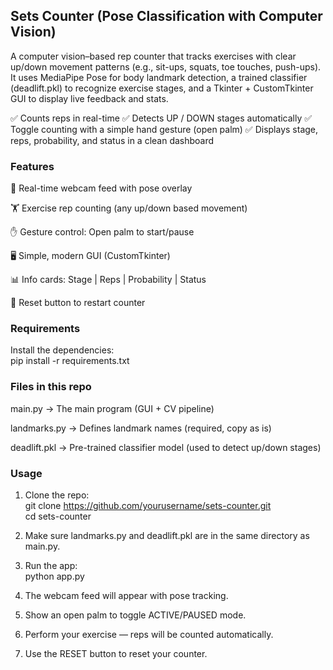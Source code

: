 ## Sets Counter (Pose Classification with Computer Vision)

A computer vision–based rep counter that tracks exercises with clear up/down movement patterns (e.g., sit-ups, squats, toe touches, push-ups).
It uses MediaPipe Pose for body landmark detection, a trained classifier (deadlift.pkl) to recognize exercise stages, and a Tkinter + CustomTkinter GUI to display live feedback and stats.

✅ Counts reps in real-time
✅ Detects UP / DOWN stages automatically
✅ Toggle counting with a simple hand gesture (open palm)
✅ Displays stage, reps, probability, and status in a clean dashboard

### Features

🎥 Real-time webcam feed with pose overlay

🏋️ Exercise rep counting (any up/down based movement)

✋ Gesture control: Open palm to start/pause

🖥️ Simple, modern GUI (CustomTkinter)

📊 Info cards: Stage | Reps | Probability | Status

🔄 Reset button to restart counter

### Requirements

Install the dependencies:  
pip install -r requirements.txt

### Files in this repo

main.py → The main program (GUI + CV pipeline)

landmarks.py → Defines landmark names (required, copy as is)

deadlift.pkl → Pre-trained classifier model (used to detect up/down stages)

### Usage

1. Clone the repo:  
    git clone https://github.com/yourusername/sets-counter.git  
    cd sets-counter

2. Make sure landmarks.py and deadlift.pkl are in the same directory as main.py.

3. Run the app:  
    python app.py

4. The webcam feed will appear with pose tracking.

5. Show an open palm to toggle ACTIVE/PAUSED mode.

6. Perform your exercise — reps will be counted automatically.

7. Use the RESET button to reset your counter.

